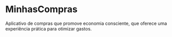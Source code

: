 # MinhasCompras
Aplicativo de compras que promove economia consciente, que oferece uma experiência prática para otimizar gastos.
